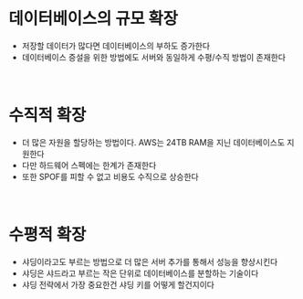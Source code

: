 # 데이터베이스의 규모 확장

- 저장할 데이터가 많다면 데이터베이스의 부하도 증가한다
- 데이터베이스 증설을 위한 방법에도 서버와 동일하게 수평/수직 방법이 존재한다

<br>

# 수직적 확장

- 더 많은 자원을 할당하는 방법이다. AWS는 24TB RAM을 지닌 데이터베이스도 지원한다
- 다만 하드웨어 스펙에는 한계가 존재한다
- 또한 SPOF를 피할 수 없고 비용도 수직으로 상승한다

<br>

# 수평적 확장

- 샤딩이라고도 부르는 방법으로 더 많은 서버 추가를 통해서 성능을 향상시킨다
- 샤딩은 샤드라고 부르는 작은 단위로 데이터베이스를 분할하는 기술이다
- 샤딩 전략에서 가장 중요한건 샤딩 키를 어떻게 할건지이다
